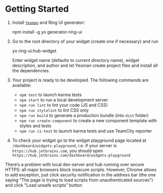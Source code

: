# Getting Started
1. Install [`Yeoman`][1] and Ring UI generator: 

    npm install -g yo generator-ring-ui
2. Go to the root directory of your widget (create one if necessary) and run

    yo ring-ui:hub-widget

    Enter widget name (defaults to current directory name), widget description, and author and let Yeoman create project files and install all the dependencies.

3. Your project is ready to be developed. The following commands are available:
    - `npm test`  to launch karma tests
    - `npm start` to run a local development server
    - `npm run lint` to lint your code (JS and CSS)
    - `npm run stylelint` to lint CSS only
    - `npm run build` to generate a production bundle (into `dist` folder)
    - `npm run create-component` to create a new component template with styles and tests
    - `npm run ci-test` to launch karma tests and use TeamCity reporter

4. To check your widget go to the widget playground page located at `/dashboard/widgets-playground`, i.e. if your server is `https://hub.jetbrains.com`, you should open `https://hub.jetbrains.com/dashboard/widgets-playground`

There’s a problem with local dev-server and hub running over secure HTTPS: all major browsers block insecure scripts. However, Chrome allows to add exception, just click security notification in the address bar (the one saying "The page is trying to load scripts from unauthenticated sources") and click "Load unsafe scripts" button

[1]: http://yeoman.io/